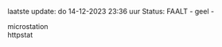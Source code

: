 laatste update: 
do 14-12-2023 23:36   uur 
Status: FAALT - geel - 
<div class="service Y">microstation</div><div class="service G">httpstat</div>